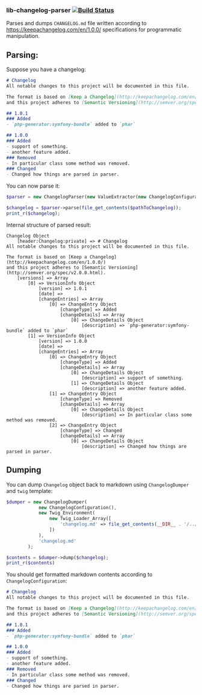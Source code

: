 ### lib-changelog-parser [![Build Status](https://travis-ci.org/paysera/lib-changelog-parser.svg?branch=master)](https://travis-ci.org/paysera/lib-changelog-parser)

Parses and dumps `CHANGELOG.md` file written according to https://keepachangelog.com/en/1.0.0/ specifications for programmatic manipulation.

## Parsing:
Suppose you have a changelog:
```markdown
# Changelog
All notable changes to this project will be documented in this file.

The format is based on [Keep a Changelog](http://keepachangelog.com/en/1.0.0/)
and this project adheres to [Semantic Versioning](http://semver.org/spec/v2.0.0.html).

## 1.0.1
### Added
- `php-generator:symfony-bundle` added to `phar`

## 1.0.0
### Added
- support of something.
- another feature added.
### Removed
- In particular class some method was removed.
### Changed
- Changed how things are parsed in parser.
```

You can now parse it:
```php
$parser = new ChangelogParser(new ValueExtractor(new ChangelogConfiguration()));

$changelog = $parser->parse(file_get_contents($pathToChangelog));
print_r($changelog);
```

Internal structure of parsed result:
```text
Changelog Object
    [header:Changelog:private] => # Changelog
All notable changes to this project will be documented in this file.

The format is based on [Keep a Changelog](http://keepachangelog.com/en/1.0.0/)
and this project adheres to [Semantic Versioning](http://semver.org/spec/v2.0.0.html).
    [versions] => Array
        [0] => VersionInfo Object
            [version] => 1.0.1
            [date] => 
            [changeEntries] => Array
                [0] => ChangeEntry Object
                    [changeType] => Added
                    [changeDetails] => Array
                        [0] => ChangeDetails Object
                            [description] => `php-generator:symfony-bundle` added to `phar`
        [1] => VersionInfo Object
            [version] => 1.0.0
            [date] => 
            [changeEntries] => Array
                [0] => ChangeEntry Object
                    [changeType] => Added
                    [changeDetails] => Array
                        [0] => ChangeDetails Object
                            [description] => support of something.
                        [1] => ChangeDetails Object
                            [description] => another feature added.
                [1] => ChangeEntry Object
                    [changeType] => Removed
                    [changeDetails] => Array
                        [0] => ChangeDetails Object
                            [description] => In particular class some method was removed.
                [2] => ChangeEntry Object
                    [changeType] => Changed
                    [changeDetails] => Array
                        [0] => ChangeDetails Object
                            [description] => Changed how things are parsed in parser.
```
## Dumping
You can dump `Changelog` object back to markdown using `ChangelogDumper` and `twig` template:
```php
$dumper = new ChangelogDumper(
            new ChangelogConfiguration(),
            new Twig_Environment(
                new Twig_Loader_Array([
                    'changelog.md' => file_get_contents(__DIR__ . '/../src/Template/changelog.md.twig'),
                ])
            ),
            'changelog.md'
        );

$contents = $dumper->dump($changelog);
print_r($contents)
```
You should get formatted markdown contents according to `ChangelogConfiguration`:
```markdown
# Changelog
All notable changes to this project will be documented in this file.

The format is based on [Keep a Changelog](http://keepachangelog.com/en/1.0.0/)
and this project adheres to [Semantic Versioning](http://semver.org/spec/v2.0.0.html).

## 1.0.1
### Added
- `php-generator:symfony-bundle` added to `phar`

## 1.0.0
### Added
- support of something.
- another feature added.
### Removed
- In particular class some method was removed.
### Changed
- Changed how things are parsed in parser.
```
